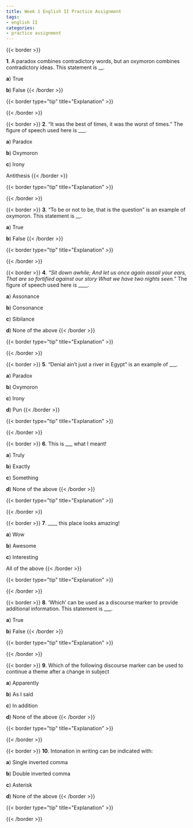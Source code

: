 ```yaml
---
title: Week 1 English II Practice Assignment
tags: 
- english II
categories:
- practice assignment
---
```


{{< border >}}

**1**. A paradox combines contradictory words, but an oxymoron combines contradictory ideas. This statement is __.

**a**) True

**b**) False
{{< /border >}}

{{< border type="tip" title="Explanation" >}}

{{< /border >}}


{{< border >}}
**2**. “It was the best of times, it was the worst of times.” The figure of speech used here is ___.

**a**) Paradox

**b**) Oxymoron

**c**) Irony

Antithesis
{{< /border >}}

{{< border type="tip" title="Explanation" >}}

{{< /border >}}


{{< border >}}
**3**. “To be or not to be, that is the question” is an example of oxymoron. This statement is __.

**a**) True

**b**) False
{{< /border >}}

{{< border type="tip" title="Explanation" >}}

{{< /border >}}


{{< border >}}
**4**. *“Sit down awhile;*
*And let us once again assail your ears,*
*That are so fortified against our story*
*What we have two nights seen.”*
The figure of speech used here is ____.

**a**) Assonance

**b**) Consonance

**c**) Sibilance

**d**) None of the above
{{< /border >}}

{{< border type="tip" title="Explanation" >}}

{{< /border >}}


{{< border >}}
**5**. “Denial ain’t just a river in Egypt” is an example of ___.

**a**) Paradox

**b**) Oxymoron

**c**) Irony

**d**) Pun
{{< /border >}}

{{< border type="tip" title="Explanation" >}}

{{< /border >}}


{{< border >}}
**6**. This is ___ what I meant!

**a**) Truly

**b**) Exactly

**c**) Something

**d**) None of the above
{{< /border >}}

{{< border type="tip" title="Explanation" >}}

{{< /border >}}


{{< border >}}
**7**. ____ this place looks amazing!

**a**) Wow

**b**) Awesome

**c**) Interesting

All of the above
{{< /border >}}

{{< border type="tip" title="Explanation" >}}

{{< /border >}}


{{< border >}}
**8**. ‘Which’ can be used as a discourse marker to provide additional information. This statement is ___.

**a**) True

**b**) False
{{< /border >}}

{{< border type="tip" title="Explanation" >}}

{{< /border >}}


{{< border >}}
**9**. Which of the following discourse marker can be used to continue a theme after a change in subject

**a**) Apparently

**b**) As I said

**c**) In addition

**d**) None of the above
{{< /border >}}

{{< border type="tip" title="Explanation" >}}

{{< /border >}}


{{< border >}}
**10**. Intonation in writing can be indicated with:

**a**) Single inverted comma

**b**) Double inverted comma

**c**) Asterisk

**d**) None of the above
{{< /border >}}

{{< border type="tip" title="Explanation" >}}

{{< /border >}}



